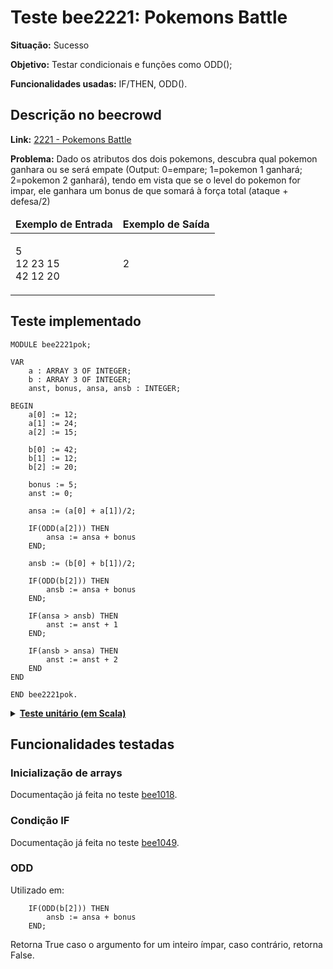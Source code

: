 # Teste bee2221: Pokemons Battle
<b>Situação:</b> Sucesso

<b>Objetivo:</b> Testar condicionais e funções como ODD();

<b>Funcionalidades usadas:</b> IF/THEN, ODD().

## Descrição no beecrowd

<b>Link:</b> [2221 - Pokemons Battle](https://www.beecrowd.com.br/judge/en/problems/view/2221)

<b>Problema:</b> Dado os atributos dos dois pokemons, descubra qual pokemon ganhara ou se será empate (Output: 0=empare; 1=pokemon 1 ganhará; 2=pokemon 2 ganhará), tendo em vista que se o level do pokemon for impar, ele ganhara um bonus de
que somará à força total (ataque + defesa/2)

<table>
<thead>
<tr>
  <td><b>Exemplo de Entrada</b></td>
  <td><b>Exemplo de Saída</b></td>
</tr>
</thead>
<tbody>
<tr>
<td class="division">
<p>
5 <br>
12 23 15 <br>
42 12 20 <br>
</p>
</td>
<td>
<p>
2 <br>
</td>
</tr>
</tbody>
</table>

## Teste implementado

```
MODULE bee2221pok;

VAR
    a : ARRAY 3 OF INTEGER;
    b : ARRAY 3 OF INTEGER;
    anst, bonus, ansa, ansb : INTEGER;

BEGIN
    a[0] := 12;
    a[1] := 24;
    a[2] := 15;

    b[0] := 42;
    b[1] := 12;
    b[2] := 20;

    bonus := 5;
    anst := 0;

    ansa := (a[0] + a[1])/2;

    IF(ODD(a[2])) THEN
        ansa := ansa + bonus
    END;

    ansb := (b[0] + b[1])/2;

    IF(ODD(b[2])) THEN
        ansb := ansa + bonus
    END;

    IF(ansa > ansb) THEN
        anst := anst + 1
    END;

    IF(ansb > ansa) THEN
        anst := anst + 2
    END
END

END bee2221pok.
```


<details>
<p>
<summary><b><u>Teste unitário (em Scala)</u></b></summary>
<pre>
<code>
  test(testName = "Testing bee2221: Sample Test 1"){
    val module = ScalaParser.parseResource("stmts/bee2221_PokemonsBattle.oberon")

    assert(module.name == "bee2221pok")

    module.accept(interpreter)

    assert(interpreter.env.lookup("ansa") == Some(IntValue(23)))
    assert(interpreter.env.lookup("ansb") == Some(IntValue(27)))
    assert(interpreter.env.lookup("anst") == Some(IntValue(2)))
  }
</code>
</pre>
</details>

## Funcionalidades testadas
### Inicialização de arrays

Documentação já feita no teste [bee1018](bee1018.md#arrays).

### Condição IF

Documentação já feita no teste [bee1049](bee1049.md#ifelse).

### ODD

Utilizado em:
```
    IF(ODD(b[2])) THEN
        ansb := ansa + bonus
    END;
```
Retorna True caso o argumento for um inteiro ímpar, caso contrário, retorna False.
 
